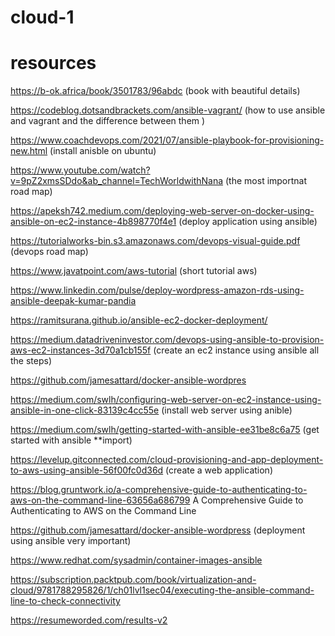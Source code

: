 # cloud-1

# resources 

https://b-ok.africa/book/3501783/96abdc (book with beautiful details)

https://codeblog.dotsandbrackets.com/ansible-vagrant/ (how to use ansible and vagrant and the difference between them ) 

https://www.coachdevops.com/2021/07/ansible-playbook-for-provisioning-new.html (install anisble on ubuntu)



https://www.youtube.com/watch?v=9pZ2xmsSDdo&ab_channel=TechWorldwithNana (the most importnat road map)


https://apeksh742.medium.com/deploying-web-server-on-docker-using-ansible-on-ec2-instance-4b898770f4e1 (deploy application using ansible)

https://tutorialworks-bin.s3.amazonaws.com/devops-visual-guide.pdf (devops road map)

https://www.javatpoint.com/aws-tutorial (short tutorial aws)

https://www.linkedin.com/pulse/deploy-wordpress-amazon-rds-using-ansible-deepak-kumar-pandia


https://ramitsurana.github.io/ansible-ec2-docker-deployment/

https://medium.datadriveninvestor.com/devops-using-ansible-to-provision-aws-ec2-instances-3d70a1cb155f (create an ec2 instance using ansible all the steps)

https://github.com/jamesattard/docker-ansible-wordpres

https://medium.com/swlh/configuring-web-server-on-ec2-instance-using-ansible-in-one-click-83139c4cc55e (install web server using anible)

https://medium.com/swlh/getting-started-with-ansible-ee31be8c6a75 (get started with ansible **import)
 
 https://levelup.gitconnected.com/cloud-provisioning-and-app-deployment-to-aws-using-ansible-56f00fc0d36d (create a web application)


https://blog.gruntwork.io/a-comprehensive-guide-to-authenticating-to-aws-on-the-command-line-63656a686799 A Comprehensive Guide to Authenticating to AWS on the Command Line


https://github.com/jamesattard/docker-ansible-wordpress (deployment using ansible very important)

https://www.redhat.com/sysadmin/container-images-ansible

https://subscription.packtpub.com/book/virtualization-and-cloud/9781788295826/1/ch01lvl1sec04/executing-the-ansible-command-line-to-check-connectivity

https://resumeworded.com/results-v2

